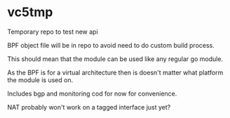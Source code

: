 # vc5tmp

Temporary repo to test new api

BPF object file will be in repo to avoid need to do custom build process.

This should mean that the module can be used like any regular go module.

As the BPF is for a virtual architecture then is doesn't matter what platform the module is used on.

Includes bgp and monitoring cod for now for convenience.

NAT probably won't work on a tagged interface just yet?

